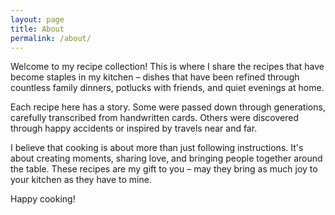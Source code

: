```yaml
---
layout: page
title: About
permalink: /about/
---
```


Welcome to my recipe collection! This is where I share the recipes that have become staples in my kitchen – dishes that have been refined through countless family dinners, potlucks with friends, and quiet evenings at home.

Each recipe here has a story. Some were passed down through generations, carefully transcribed from handwritten cards. Others were discovered through happy accidents or inspired by travels near and far.

I believe that cooking is about more than just following instructions. It's about creating moments, sharing love, and bringing people together around the table. These recipes are my gift to you – may they bring as much joy to your kitchen as they have to mine.

Happy cooking!